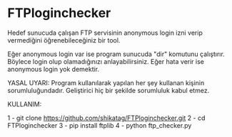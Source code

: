 # FTPloginchecker
Hedef sunucuda çalışan FTP servisinin anonymous login izni verip vermediğini öğrenebileceğiniz bir tool.

Eğer anonymous login var ise program sunucuda "dir" komutunu çalıştırır. Böylece login olup olamadığınızı anlayabilirsiniz. Eğer hata verir ise anonymous login yok demektir.

YASAL UYARI: Program kullanılarak yapılan her şey kullanan kişinin sorumluluğundadır. Geliştirici hiç bir şekilde sorumluluk kabul etmez.

KULLANIM:

1 - git clone https://github.com/shikatag/FTPloginchecker.git
2 - cd FTPloginchecker
3 - pip install ftplib
4 - python ftp_checker.py
